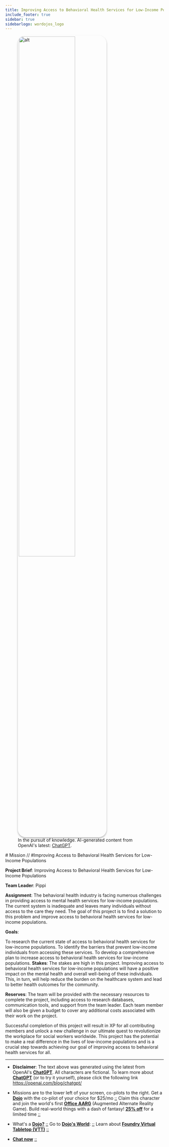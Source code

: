 ```yaml
---
title: Improving Access to Behavioral Health Services for Low-Income Populations
include_footer: true
sidebar: true
sidebarlogo: wordojos_logo
---
```

<figure>
    <img src='/uploads/mechs/Barista.png' style="width: 65%;height: 65%;padding: 3px; box-shadow: 0 3px 5px rgba(0,0,0,.3);border-radius: 25px;overflow: hidden;border: none;" align="middle"; alt='alt'; alt='student in hoody with laptop';/>
    <figcaption>In the pursuit of knowledge.  AI-generated content from OpenAI's latest: <a href="https://openai.com/blog/chatgpt/" >ChatGPT</a>.</figcaption>
</figure>
# Mission // #Improving Access to Behavioral Health Services for Low-Income Populations

**Project Brief**: Improving Access to Behavioral Health Services for Low-Income Populations

**Team Leader**: Pippi

**Assignment**:
The behavioral health industry is facing numerous challenges in providing access to mental health services for low-income populations. The current system is inadequate and leaves many individuals without access to the care they need. The goal of this project is to find a solution to this problem and improve access to behavioral health services for low-income populations.

**Goals**:

To research the current state of access to behavioral health services for low-income populations.
To identify the barriers that prevent low-income individuals from accessing these services.
To develop a comprehensive plan to increase access to behavioral health services for low-income populations.
**Stakes**:
The stakes are high in this project. Improving access to behavioral health services for low-income populations will have a positive impact on the mental health and overall well-being of these individuals. This, in turn, will help reduce the burden on the healthcare system and lead to better health outcomes for the community.

**Reserves**:
The team will be provided with the necessary resources to complete the project, including access to research databases, communication tools, and support from the team leader. Each team member will also be given a budget to cover any additional costs associated with their work on the project.

Successful completion of this project will result in XP for all contributing members and unlock a new challenge in our ultimate quest to revolutionize the workplace for social workers worldwide. This project has the potential to make a real difference in the lives of low-income populations and is a crucial step towards achieving our goal of improving access to behavioral health services for all.

---

* **Disclaimer**: The text above was generated using the latest from OpenAI's [**ChatGPT**](https://openai.com/blog/chatgpt/).  All characters are fictional.  To learn more about [**ChatGPT**](https://openai.com/blog/chatgpt/) (or to try it yourself), please click the following link https://openai.com/blog/chatgpt/

* Missions are to the lower left of your screen, co-pilots to the right. Get a [**Dojo**](https://workmates.live/marketplace) with the co-pilot of your choice for $25/mo [::](https://workmates.live/marketplace)  Claim this character and join the world's first [**Office AARG**](https://dojos.world) (Augmented Alternate Reality Game). Build real-world things with a dash of fantasy! [**25% off**](https://blog.workdojos.com/deal-on-a-dojo) for a limited time [::](https://blog.workdojos.com/deal-on-a-dojo) 

* What's a [**Dojo?**](https://workdojos.com) [::](https://workdojos.com)  Go to [**Dojo's World**](https://dojos.world): [::](https://dojos.world)  Learn about [**Foundry Virtual Tabletop (VTT)**](https://foundryvtt.com) [::](https://foundryvtt.com/)

* [**Chat now**](https://chat.workmates.live/channel/support) [::](https://chat.workmates.live/channel/support)